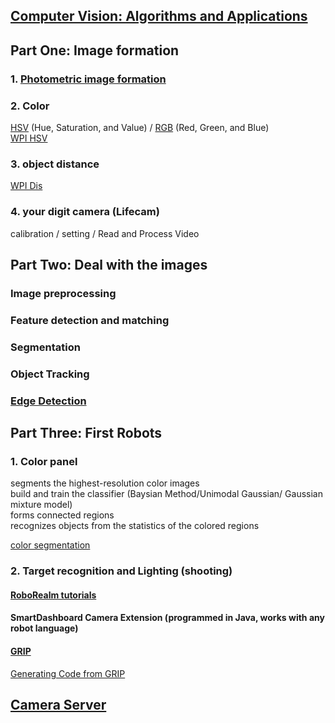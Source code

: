 
## [Computer Vision: Algorithms and Applications](http://szeliski.org/Book/)

## Part One: Image formation

### 1. [Photometric image formation](https://cseweb.ucsd.edu/classes/sp15/cse152-a/lec6.pdf)

### 2. Color
[HSV](https://en.wikipedia.org/wiki/HSL_and_HSV) (Hue, Saturation, and Value) / [RGB](https://en.wikipedia.org/wiki/RGB_color_model) (Red, Green, and Blue)        
[WPI HSV](https://docs.wpilib.org/en/latest/docs/software/vision-processing/introduction/identifying-and-processing-the-targets.html#what-is-hsl-hsv)

### 3. object distance
[WPI Dis](https://docs.wpilib.org/en/latest/docs/software/vision-processing/introduction/identifying-and-processing-the-targets.html#distance)


### 4. your digit camera (Lifecam)
calibration / setting /  Read and Process Video


## Part Two: Deal with the images

### Image preprocessing

### Feature detection and matching

### Segmentation

### Object Tracking 

### [Edge Detection](https://alliance.seas.upenn.edu/~cis581/Lectures/Fall2019/cis581-2019-Convolution3-py.pdf)

## Part Three: First Robots

### 1. Color panel 

 segments the highest-resolution color images   
 build and train the classifier (Baysian Method/Unimodal Gaussian/ Gaussian mixture model)     
 forms connected regions     
 recognizes objects from the statistics of the colored regions   

[color segmentation](https://www.cs.cmu.edu/~dst/Tekkotsu/Tutorial/colorsegment.shtml)

### 2. Target recognition and Lighting (shooting)

#### [RoboRealm tutorials](http://www.roborealm.com/tutorials.php)

#### SmartDashboard Camera Extension (programmed in Java, works with any robot language)

#### [GRIP](https://docs.wpilib.org/en/latest/docs/software/vision-processing/grip/introduction-to-grip.html)

[Generating Code from GRIP](https://docs.wpilib.org/en/latest/docs/software/vision-processing/grip/generating-code-from-grip.html) 

## [Camera Server](https://first.wpi.edu/FRC/roborio/beta/docs/java/edu/wpi/first/wpilibj/CameraServer.html)

